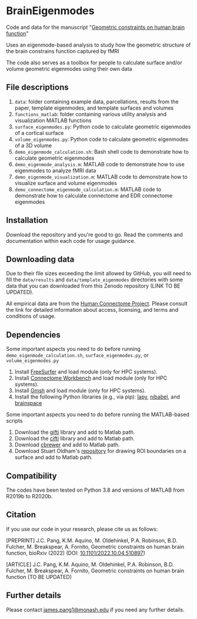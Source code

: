 # BrainEigenmodes
Code and data for the manuscript "[Geometric constraints on human brain function](https://www.biorxiv.org/content/10.1101/2022.10.04.510897v1)"

Uses an eigenmode-based analysis to study how the geometric structure of the brain constrains function captured by fMRI

The code also serves as a toolbox for people to calculate surface and/or volume geometric eigenmodes using their own data

## File descriptions

1. `data`: folder containing example data, parcellations, results from the paper, template eigenmodes, and template surfaces and volumes
2. `functions_matlab`: folder containing various utility analysis and visualization MATLAB functions
3. `surface_eigenmodes.py`: Python code to calculate geometric eigenmodes of a cortical surface
4. `volume_eigenmodes.py`: Python code to calculate geometric eigenmodes of a 3D volume
5. `demo_eigenmode_calculation.sh`: Bash shell code to demonstrate how to calculate geometric eigenmodes
6. `demo_eigenmode_analysis.m`: MATLAB code to demonstrate how to use eigenmodes to analyze fMRI data
7. `demo_eigenmode_visualization.m`: MATLAB code to demonstrate how to visualize surface and volume eigenmodes
8. `demo_connectome_eigenmode_calculation.m`: MATLAB code to demonstrate how to calculate connectome and EDR connectome eigenmodes

## Installation

Download the repository and you're good to go.
Read the comments and documentation within each code for usage guidance.

## Downloading data

Due to their file sizes exceeding the limit allowed by GitHub, you will need to fill the `data/results` and `data/template_eigenmodes` directories with some data that you can downloaded from this Zenodo repository (LINK TO BE UPDATED).

All empirical data are from the [Human Connectome Project](https://db.humanconnectome.org/). Please consult the link for detailed information about access, licensing, and terms and conditions of usage.

## Dependencies

Some important aspects you need to do before running `demo_eigenmode_calculation.sh`, `surface_eigenmodes.py`, or `volume_eigenmodes.py`

1. Install [FreeSurfer](https://surfer.nmr.mgh.harvard.edu/fswiki/DownloadAndInstall) and load module (only for HPC systems).
2. Install [Connectome Workbench](https://www.humanconnectome.org/software/get-connectome-workbench) and load module (only for HPC systems).
3. Install [Gmsh](https://gmsh.info/) and load module (only for HPC systems).
4. Install the following Python libraries (e.g., via pip): [lapy](https://github.com/Deep-MI/LaPy), [nibabel](https://nipy.org/nibabel/), and [brainspace](https://brainspace.readthedocs.io/en/latest/pages/install.html)

Some important aspects you need to do before running the MATLAB-based scripts

1. Download the [gifti](https://github.com/gllmflndn/gifti) library and add to Matlab path.
2. Download the [cifti](https://github.com/Washington-University/cifti-matlab) library and add to Matlab path.
3. Download [cbrewer](https://au.mathworks.com/matlabcentral/fileexchange/34087-cbrewer-colorbrewer-schemes-for-matlab) and add to Matlab path.
4. Download Stuart Oldham's [repository](https://github.com/StuartJO/plotSurfaceROIBoundary) for drawing ROI boundaries on a surface and add to Matlab path. 

## Compatibility

The codes have been tested on Python 3.8 and versions of MATLAB from R2019b to R2020b.

## Citation

If you use our code in your research, please cite us as follows:

[PREPRINT] J.C. Pang, K.M. Aquino, M. Oldehinkel, P.A. Robinson, B.D. Fulcher, M. Breakspear, A. Fornito, Geometric constraints on human brain function, bioRxiv (2022) (DOI: [10.1101/2022.10.04.510897](https://www.biorxiv.org/content/10.1101/2022.10.04.510897v1))

[ARTICLE] J.C. Pang, K.M. Aquino, M. Oldehinkel, P.A. Robinson, B.D. Fulcher, M. Breakspear, A. Fornito, Geometric constraints on human brain function (TO BE UPDATED)

## Further details

Please contact james.pang1@monash.edu if you need any further details.
